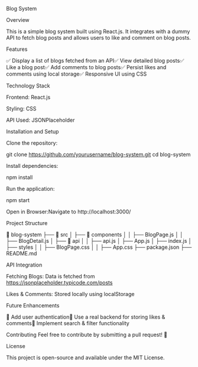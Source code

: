 Blog System

Overview

This is a simple blog system built using React.js. It integrates with a dummy API to fetch blog posts and allows users to like and comment on blog posts.

Features

✅ Display a list of blogs fetched from an API✅ View detailed blog posts✅ Like a blog post✅ Add comments to blog posts✅ Persist likes and comments using local storage✅ Responsive UI using CSS

Technology Stack

Frontend: React.js

Styling: CSS

API Used: JSONPlaceholder

Installation and Setup

Clone the repository:

git clone https://github.com/yourusername/blog-system.git
cd blog-system

Install dependencies:

npm install

Run the application:

npm start

Open in Browser:Navigate to http://localhost:3000/

Project Structure

📂 blog-system
├── 📂 src
│   ├── 📂 components
│   │   ├── BlogPage.js
│   │   ├── BlogDetail.js
│   ├── 📂 api
│   │   ├── api.js
│   ├── App.js
│   ├── index.js
│   ├── styles
│   │   ├── BlogPage.css
│   │   ├── App.css
├── package.json
├── README.md

API Integration

Fetching Blogs: Data is fetched from https://jsonplaceholder.typicode.com/posts

Likes & Comments: Stored locally using localStorage

Future Enhancements

🔹 Add user authentication🔹 Use a real backend for storing likes & comments🔹 Implement search & filter functionality

Contributing
Feel free to contribute by submitting a pull request! 🚀

License

This project is open-source and available under the MIT License.


